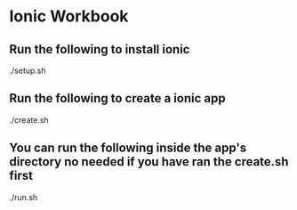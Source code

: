 # Ionic Workbook

## Run the following to install ionic
./setup.sh

## Run the following to create a ionic app
./create.sh

## You can run the following inside the app's directory no needed if you have ran the create.sh first
./run.sh